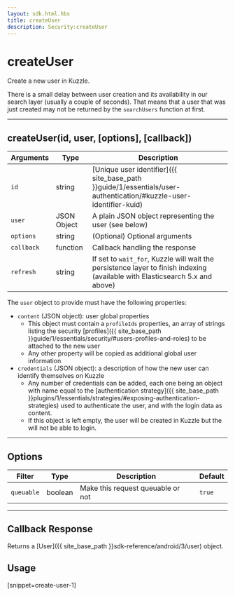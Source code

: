 ```yaml
---
layout: sdk.html.hbs
title: createUser
description: Security:createUser
---
```

  

# createUser
Create a new user in Kuzzle.

<div class="alert alert-info">
There is a small delay between user creation and its availability in our search layer (usually a couple of seconds).
That means that a user that was just created may not be returned by the <code>searchUsers</code> function at first.
</div>

---

## createUser(id, user, [options], [callback])

| Arguments | Type | Description |
|---------------|---------|----------------------------------------|
| ``id`` | string | [Unique user identifier]({{ site_base_path }}guide/1/essentials/user-authentication/#kuzzle-user-identifier-kuid) |
| ``user`` | JSON Object | A plain JSON object representing the user (see below) |
| ``options`` | string | (Optional) Optional arguments |
| ``callback`` | function | Callback handling the response |
| ``refresh`` | string | If set to ``wait_for``, Kuzzle will wait the persistence layer to finish indexing (available with Elasticsearch 5.x and above) | ``undefined`` |
The `user` object to provide must have the following properties:

* `content` (JSON object): user global properties
  * This object must contain a `profileIds` properties, an array of strings listing the security [profiles]({{ site_base_path }}guide/1/essentials/security/#users-profiles-and-roles) to be attached to the new user 
  * Any other property will be copied as additional global user information
* `credentials` (JSON object): a description of how the new user can identify themselves on Kuzzle
  * Any number of credentials can be added, each one being an object with name equal to the [authentication strategy]({{ site_base_path }}plugins/1/essentials/strategies/#exposing-authentication-strategies) used to authenticate the user, and with the login data as content.
  * If this object is left empty, the user will be created in Kuzzle but the will not be able to login.

---

## Options

| Filter | Type | Description | Default |
|---------------|---------|----------------------------------------|---------|
| ``queuable`` | boolean | Make this request queuable or not  | ``true`` |

---

## Callback Response

Returns a [User]({{ site_base_path }}sdk-reference/android/3/user) object.

## Usage

[snippet=create-user-1]
